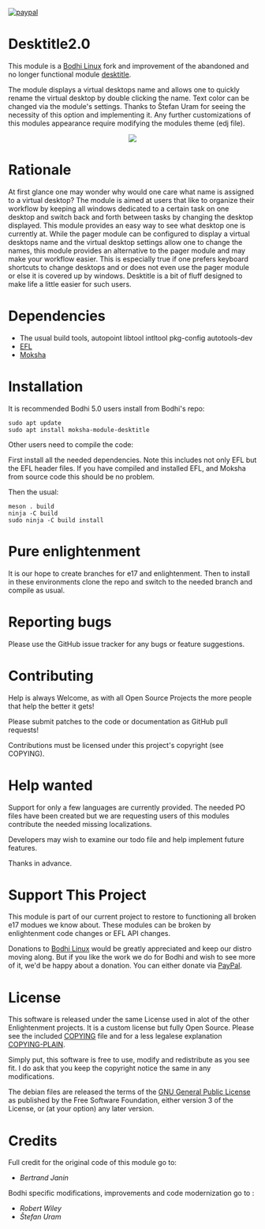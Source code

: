 [![paypal](https://www.paypalobjects.com/en_US/i/btn/btn_donate_SM.gif)](https://www.paypal.com/paypalme/rbtylee)

# Desktitle2.0

This module is a [Bodhi Linux](https://www.bodhilinux.com/) fork and improvement of the abandoned and no longer functional module [desktitle](https://github.com/tamentis/desktitle).

The module displays a virtual desktops name and allows one to quickly rename the virtual desktop by double clicking the name. Text color can be changed via the module's settings. Thanks to  Štefan Uram for seeing the necessity of this option and implementing it. Any further customizations of this modules appearance require modifying the modules theme (edj file).
<div align="center">
  <img src="https://i.imgur.com/Cj1Snsc.png">
</div>

# Rationale

At first glance one may wonder why would one care what name is assigned to a virtual desktop? The module is aimed at users that like to organize their workflow by keeping all windows dedicated to a certain task on one desktop and switch back and forth between tasks by changing the desktop displayed. This module provides an easy way to see what desktop one is currently at. While the pager module can be configured to display a virtual desktops name and the virtual desktop settings allow one to change the names, this module provides an alternative to the pager module and may make your workflow easier. This is especially true if one prefers keyboard shortcuts to change desktops and or does not even use the pager module or else it is covered up by windows. Desktitle is a bit of fluff designed to make life a little easier for such users.

# Dependencies

* The usual build tools, autopoint libtool intltool pkg-config  autotools-dev
* [EFL](https://www.enlightenment.org/download)
* [Moksha](https://github.com/JeffHoogland/moksha)

# Installation

It is recommended Bodhi 5.0 users install from Bodhi's repo:

```ShellSession
sudo apt update
sudo apt install moksha-module-desktitle
```

Other users need to compile the code:

First install all the needed dependencies. Note this includes not only EFL but the EFL header files. If you have compiled and installed EFL, and Moksha from source code this should be no problem. 

Then the usual:

```ShellSession
meson . build
ninja -C build
sudo ninja -C build install
```

# Pure enlightenment

It is our hope to create branches for e17 and enlightenment. Then to install in these environments clone the repo and switch to the needed branch and compile as usual.

# Reporting bugs

Please use the GitHub issue tracker for any bugs or feature suggestions.

# Contributing

Help is always Welcome, as with all Open Source Projects the more people that help the better it gets!

Please submit patches to the code or documentation as GitHub pull requests!

Contributions must be licensed under this project's copyright (see COPYING).

# Help wanted

Support for only a few languages are currently provided. The needed PO files have been created but we are requesting users of this modules contribute the needed missing localizations.

Developers may wish to examine our todo file and help implement future features.

Thanks in advance.

# Support This Project

This module is part of our current project to restore to functioning all broken e17 modues we know about. These modules can be broken by enlightenment code changes or EFL API changes. 

Donations to [Bodhi Linux](https://www.bodhilinux.com/donate/) would be greatly appreciated and keep our distro moving along. But if you like the work we do for Bodhi and wish to see more of it, we'd be happy about a donation. You can either donate via [PayPal](https://www.paypal.com/paypalme/rbtylee). 

# License

This software is released under the same License used in alot of the other Enlightenment projects. It is a custom license but fully Open Source. Please see the included [COPYING](https://github.com/BodhiDev/Desktitle2.0/blob/master/COPYING) file and for a less legalese explanation [COPYING-PLAIN](https://github.com/BodhiDev/Desktitle2.0/blob/master/COPYING-PLAIN).

Simply put, this software is free to use, modify and redistribute as you see fit. I do ask that you keep the copyright notice the same in any modifications.

The debian files are  released the terms of the [GNU General Public License](https://www.gnu.org/licenses/gpl.html) as published by the Free Software Foundation, either version 3 of the License, or (at your option) any later version.


# Credits

Full credit for the original code of this module go to:
* _*Bertrand Janin*_

Bodhi specific modifications, improvements and code modernization go to :
* _*Robert Wiley*_
* _*Štefan Uram*_
